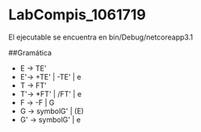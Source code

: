 # LabCompis_1061719
El ejecutable se encuentra en bin/Debug/netcoreapp3.1

##Gramática
- E -> TE'  
- E'-> +TE' | -TE' | e
- T -> FT'
- T'-> *FT' | /FT' | e
- F -> -F | G
- G -> symbolG' | (E)
- G' -> symbolG' | e
